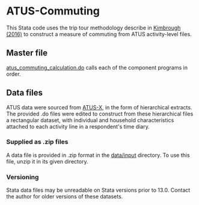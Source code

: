 # ATUS-Commuting
This Stata code uses the trip tour methodology describe in [Kimbrough (2016)](https://ideas.repec.org/p/ris/uncgec/2015_002.html) to construct a measure of commuting from ATUS activity-level files.  

## Master file
[atus_commuting_calculation.do](src/atus_commuting_calculation.do) calls each of the component programs in order.  

## Data files
ATUS data were sourced from [ATUS-X](https://www.atusdata.org/atus/), in the form of hierarchical extracts.  The provided .do files were edited to construct from these hierarchical files a rectangular dataset, with individual and household characteristics attached to each activity line in a respondent's time diary.

### Supplied as .zip files
A data file is provided in .zip format in the [data/input](data/input) directory.  To use this file, unzip it in its given directory.

### Versioning
Stata data files may be unreadable on Stata versions prior to 13.0.  Contact the author for older versions of these datasets.
